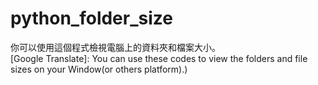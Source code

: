 # python_folder_size
你可以使用這個程式檢視電腦上的資料夾和檔案大小。<br>
[Google Translate]: You can use these codes to view the folders and file sizes on your Window(or others platform).)
